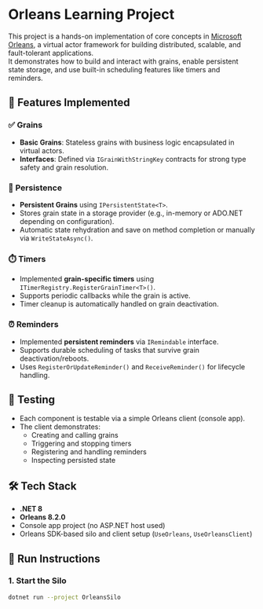 # Orleans Learning Project

This project is a hands-on implementation of core concepts in [Microsoft Orleans](https://learn.microsoft.com/en-us/dotnet/orleans/), a virtual actor framework for building distributed, scalable, and fault-tolerant applications.  
It demonstrates how to build and interact with grains, enable persistent state storage, and use built-in scheduling features like timers and reminders.

## 🧠 Features Implemented

### ✅ Grains
- **Basic Grains**: Stateless grains with business logic encapsulated in virtual actors.
- **Interfaces**: Defined via `IGrainWithStringKey` contracts for strong type safety and grain resolution.

### 💾 Persistence
- **Persistent Grains** using `IPersistentState<T>`.
- Stores grain state in a storage provider (e.g., in-memory or ADO.NET depending on configuration).
- Automatic state rehydration and save on method completion or manually via `WriteStateAsync()`.

### ⏱️ Timers
- Implemented **grain-specific timers** using `ITimerRegistry.RegisterGrainTimer<T>()`.
- Supports periodic callbacks while the grain is active.
- Timer cleanup is automatically handled on grain deactivation.

### ⏰ Reminders
- Implemented **persistent reminders** via `IRemindable` interface.
- Supports durable scheduling of tasks that survive grain deactivation/reboots.
- Uses `RegisterOrUpdateReminder()` and `ReceiveReminder()` for lifecycle handling.

## 🧪 Testing
- Each component is testable via a simple Orleans client (console app).
- The client demonstrates:
  - Creating and calling grains
  - Triggering and stopping timers
  - Registering and handling reminders
  - Inspecting persisted state

## 🛠 Tech Stack
- **.NET 8**
- **Orleans 8.2.0**
- Console app project (no ASP.NET host used)
- Orleans SDK-based silo and client setup (`UseOrleans`, `UseOrleansClient`)

## 🔧 Run Instructions

### 1. Start the Silo
```bash
dotnet run --project OrleansSilo

